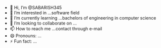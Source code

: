 - 👋 Hi, I’m @SABARISH345
- 👀 I’m interested in ...software field
- 🌱 I’m currently learning ...bachelors of engineering in computer science
- 💞️ I’m looking to collaborate on ...
- 📫 How to reach me ...contact through e-mail
- 😄 Pronouns: ...
- ⚡ Fun fact: ...

<!---
SABARISH345/SABARISH345 is a ✨ special ✨ repository because its `README.md` (this file) appears on your GitHub profile.
You can click the Preview link to take a look at your changes.
--->
